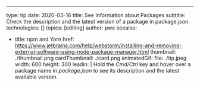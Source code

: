 ---
type: tip
date: 2020-03-16
title: See Information about Packages
subtitle: Check the description and the latest version of a package in package.json.
technologies: []
topics: [editing]
author: pwe
seealso:
- title: npm and Yarn
  href: https://www.jetbrains.com/help/webstorm/installing-and-removing-external-software-using-node-package-manager.html
thumbnail: ./thumbnail.png
cardThumbnail: ./card.png
animatedGif:
  file: ./tip.jpeg
  width: 600
  height: 300
leadin: |
  Hold the *Cmd/Ctrl* key and hover over a package name in *package.json* to 
  see its description and the latest available version.

